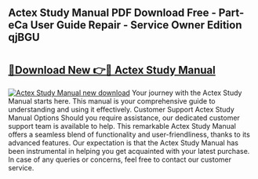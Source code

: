 ## Actex Study Manual PDF Download Free - Part-eCa User Guide Repair - Service Owner Edition qjBGU

# <h2><a href="http://bc20332.oget.top/?id=Actex+Study+Manual">🔗Download New 👉🔴 Actex Study Manual</a></h2>

[![Actex Study Manual new download](https://i.imgur.com/5g1atiW.png)](http://bc20332.oget.top/?id=Actex+Study+Manual)
Your journey with the Actex Study Manual starts here. This manual is your comprehensive guide to understanding and using it effectively. Customer Support Actex Study Manual Options Should you require assistance, our dedicated customer support team is available to help. This remarkable Actex Study Manual offers a seamless blend of functionality and user-friendliness, thanks to its advanced features. Our expectation is that the Actex Study Manual has been instrumental in helping you get acquainted with your latest purchase. In case of any queries or concerns, feel free to contact our customer service.
